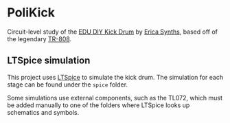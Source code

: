 # PoliKick
Circuit-level study of the [EDU DIY Kick Drum][Kick Drum] by [Erica Synths](https://www.ericasynths.lv), based off of the legendary [TR-808][TR-808].

[Kick Drum]: https://www.ericasynths.lv/shop/diy-kits-1/edu-diy-kick-drum/
[TR-808]: https://en.wikipedia.org/wiki/Roland_TR-808

## LTSpice simulation
This project uses [LTSpice][LTSpice] to simulate the kick drum. The simulation for each stage can be found under the `spice` folder.

Some simulations use external components, such as the TL072, which must be added manually to one of the folders where LTSpice looks up schematics and symbols.

[LTSPice]: https://www.analog.com/en/resources/design-tools-and-calculators/ltspice-simulator.html
